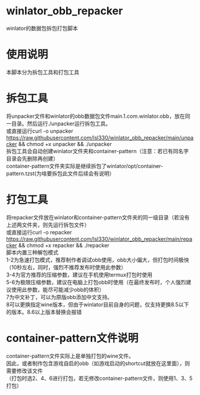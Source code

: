 # winlator_obb_repacker
winlator的数据包拆包打包脚本

# 使用说明
本脚本分为拆包工具和打包工具

# 拆包工具
将unpacker文件和winlator的obb数据包文件main.1.com.winlator.obb，放在同一目录。然后运行./unpacker运行拆包工具。  
或直接运行curl -o unpacker https://raw.githubusercontent.com/lsl330/winlator_obb_repacker/main/unpacker && chmod +x unpacker && ./unpacker   
拆包工具会自动创建winlator文件夹和container-pattern（注意：若已有同名字目录会先删除再创建）  
container-pattern文件夹实际是继续拆包了winlator/opt/container-pattern.tzst(为啥要拆包此文件后续会有说明）  

# 打包工具
将repacker文件放在winlator和container-pattern文件夹的同一级目录（若没有上述两文件夹，则先运行拆包文件）  
或直接运行curl -o repacker https://raw.githubusercontent.com/lsl330/winlator_obb_repacker/main/repacker && chmod +x repacker && ./repacker   
脚本内置三种解包模式  
1-2为急速打包模式，推荐制作者调试obb使用，obb大小偏大，但打包时间极快（10秒左右，同时，强烈不推荐发布时使用此参数）  
3-4为官方推荐的压缩参数，建议在手机使用termux打包时使用  
5-6为极限压缩参数，建议在电脑上打包obb时使用（在最终发布时，个人强烈建议使用此参数，能尽可能减少obb的体积）  
7为中文补丁，可以为原版obb添加中文支持。  
8可以更换指定wine版本，但由于winlator目前自身的问题，仅支持更换8.5以下的版本。8.6以上版本替换会报错  

# container-pattern文件说明
container-pattern文件实际上是单独打包的wine文件。  
因此，或者制作包含游戏自启的obb（如游戏启动的shortcut就放在这里面），则需要修改该文件  
（打包时选2、4、6进行打包，若无修改container-pattern文件，则使用1、3、5打包）  


